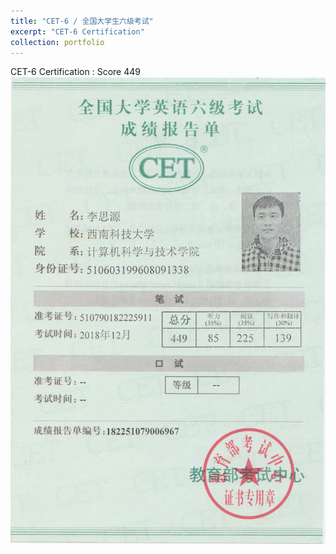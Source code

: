 ```yaml
---
title: "CET-6 / 全国大学生六级考试"
excerpt: "CET-6 Certification"
collection: portfolio
---
```


CET-6 Certification : Score 449 <br/><img src='/images/CET6_prices.jpg'>
